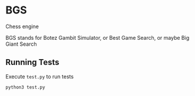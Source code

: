 # BGS
Chess engine

BGS stands for Botez Gambit Simulator, or Best Game Search, or maybe Big Giant Search

## Running Tests
Execute `test.py` to run tests
``` sh
python3 test.py
```
